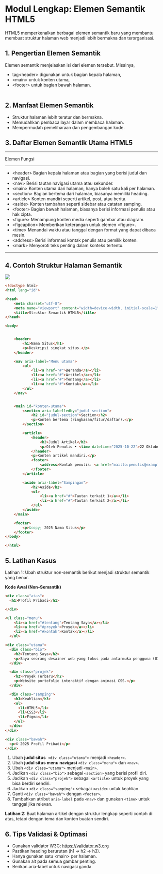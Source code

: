 # Modul Lengkap: Elemen Semantik HTML5

HTML5 memperkenalkan berbagai elemen semantik baru yang membantu membuat struktur halaman web menjadi lebih bermakna dan terorganisasi.

## 1\. Pengertian Elemen Semantik

Elemen semantik menjelaskan isi dari elemen tersebut. Misalnya, 

*   tag\<header> digunakan untuk bagian kepala halaman,
*   \<main> untuk konten utama, 
*   \<footer> untuk bagian bawah halaman.  
     

## 2\. Manfaat Elemen Semantik

*   Struktur halaman lebih teratur dan bermakna.
*   Memudahkan pembaca layar dalam membaca halaman.
*   Mempermudah pemeliharaan dan pengembangan kode.

## 3\. Daftar Elemen Semantik Utama HTML5

---

Elemen Fungsi

---

*   \<header> Bagian kepala halaman atau bagian yang berisi judul dan navigasi.
*   \<nav> Berisi tautan navigasi utama atau sekunder.
*   \<main> Konten utama dari halaman, hanya boleh satu kali per halaman.
*   \<section> Bagian bertema dari halaman, biasanya memiliki heading.
*   \<article> Konten mandiri seperti artikel, post, atau berita.
*   \<aside> Konten tambahan seperti sidebar atau catatan samping.
*   \<footer> Bagian bawah halaman, biasanya berisi informasi penulis atau hak cipta.
*   \<figure> Menampung konten media seperti gambar atau diagram.
*   \<figcaption> Memberikan keterangan untuk elemen \<figure>.
*   \<time> Menandai waktu atau tanggal dengan format yang dapat dibaca mesin.
*   \<address> Berisi informasi kontak penulis atau pemilik konten.
*   \<mark> Menyoroti teks penting dalam konteks tertentu.

---

## 4\. Contoh Struktur Halaman Semantik

![](https://www.w3schools.com/html/img_sem_elements.gif)

```html
<!doctype html>
<html lang="id">

<head>
    <meta charset="utf-8">
    <meta name="viewport" content="width=device-width, initial-scale=1">
    <title>Struktur Semantik HTML5</title>
</head>

<body>


    <header>
        <h1>Nama Situs</h1>
        <p>Deskripsi singkat situs.</p>
    </header>

    <nav aria-label="Menu utama">
        <ul>
            <li><a href="#">Beranda</a></li>
            <li><a href="#">Artikel</a></li>
            <li><a href="#">Tentang</a></li>
            <li><a href="#">Kontak</a></li>
        </ul>
    </nav>


    <main id="konten-utama">
        <section aria-labelledby="judul-section">
            <h2 id="judul-section">Section</h2>
            <p>Konten bertema (ringkasan/fitur/daftar).</p>
        </section>

        <article>
            <header>
                <h2>Judul Artikel</h2>
                <p>Oleh Penulis • <time datetime="2025-10-22">22 Oktober 2025</time></p>
            </header>
            <p>Konten artikel mandiri.</p>
            <footer>
                <address>Kontak penulis: <a href="mailto:penulis@example.com">email</a></address>
            </footer>
        </article>

        <aside aria-label="Sampingan">
            <h2>Aside</h2>
            <ul>
                <li><a href="#">Tautan terkait 1</a></li>
                <li><a href="#">Tautan terkait 2</a></li>
            </ul>
        </aside>
    </main>

    <footer>
        <p>&copy; 2025 Nama Situs</p>
    </footer>
</body>

</html>
```

## 5\. Latihan Kasus

Latihan 1: Ubah struktur non-semantik berikut menjadi struktur semantik  
yang benar.

**Kode Awal (Non-Semantik)**

```html
<div class="atas">
  <h1>Profil Pribadi</h1>

</div>

<ul class="menu">
    <li><a href="#tentang">Tentang Saya</a></li>
    <li><a href="#proyek">Proyek</a></li>
    <li><a href="#kontak">Kontak</a></li>
  </ul>

<div class="utama">
  <div class="bio">
    <h2>Tentang Saya</h2>
    <p>Saya seorang desainer web yang fokus pada antarmuka pengguna (UI/UX).</p>
  </div>

  <div class="projek">
    <h2>Proyek Terbaru</h2>
    <p>Website portofolio interaktif dengan animasi CSS.</p>
  </div>

  <div class="samping">
    <h3>Keahlian</h3>
    <ul>
      <li>HTML5</li>
      <li>CSS3</li>
      <li>Figma</li>
    </ul>
  </div>
</div>

<div class="bawah">
  <p>© 2025 Profil Pribadi</p>
</div>
```

1.  Ubah **judul situs**  `<div class="utama">` menjadi `<header>`.
2.  Ubah **judul situs** **menu navigasi** `<div class="menu">` dan `<nav>`.
3.  Ubah `<div class="utama">` menjadi `<main>`.
4.  Jadikan `<div class="bio">` sebagai `<section>` yang berisi profil diri.
5.  Jadikan `<div class="projek">` sebagai `<article>` untuk proyek yang bisa berdiri sendiri.
6.  Jadikan `<div class="samping">` sebagai `<aside>` untuk keahlian.
7.  Ganti `<div class="bawah">` dengan `<footer>`.
8.  Tambahkan atribut `aria-label` pada `<nav>` dan gunakan `<time>` untuk tanggal jika relevan.

**Latihan 2:** Buat halaman artikel dengan struktur lengkap seperti contoh di atas, tetapi dengan tema dan konten buatan sendiri.

## 6\. Tips Validasi & Optimasi

*   Gunakan validator W3C: https://validator.w3.org
*   Pastikan heading berurutan (h1 → h2 → h3).
*   Hanya gunakan satu \<main> per halaman.
*   Gunakan alt pada semua gambar penting.
*   Berikan aria-label untuk navigasi ganda.